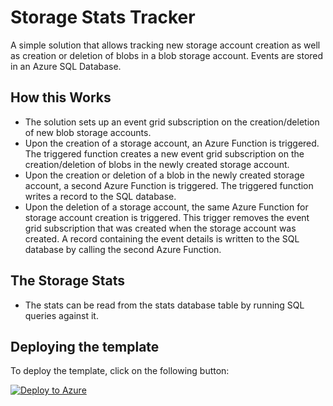 # Storage Stats Tracker
A simple solution that allows tracking new storage account creation as well as creation or deletion of blobs in a blob storage account. Events are stored in an Azure SQL Database.

## How this Works
* The solution sets up an event grid subscription on the creation/deletion of new blob storage accounts.
* Upon the creation of a storage account, an Azure Function is triggered. The triggered function creates a new event grid subscription on the creation/deletion of blobs in the newly created storage account.
* Upon the creation or deletion of a blob in the newly created storage account, a second Azure Function is triggered. The triggered function writes a record to the SQL database.
* Upon the deletion of a storage account, the same Azure Function for storage account creation is triggered. This trigger removes the event grid subscription that was created when the storage account was created. A record containing the event details is written to the SQL database by calling the second Azure Function.

## The Storage Stats
* The stats can be read from the stats database table by running SQL queries against it.

## Deploying the template
To deploy the template, click on the following button:

[![Deploy to Azure](http://azuredeploy.net/deploybutton.png)](https://portal.azure.com/#create/Microsoft.Template/uri/https%3A%2F%2Fraw.githubusercontent.com%2FStratusOn%StorageStatsTracker%2Fmaster%2Fsrc%2FDeployment%2Fazuredeploy.json)
